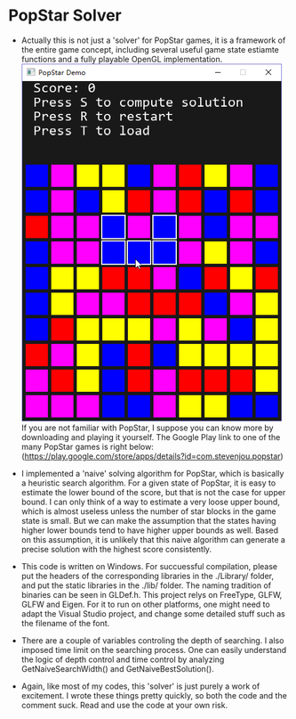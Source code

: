 # PopStar Solver
* Actually this is not just a 'solver' for PopStar games, it is a framework of the entire game concept, including several useful game state estiamte functions and a fully playable OpenGL implementation. 
![Screenshot of the program](Screenshot.png)
If you are not familiar with PopStar, I suppose you can know more by downloading and playing it yourself. The Google Play link to one of the many PopStar games is right below:
(https://play.google.com/store/apps/details?id=com.stevenjou.popstar)

* I implemented a 'naive' solving algorithm for PopStar, which is basically a heuristic search algorithm. For a given state of PopStar, it is easy to estimate the lower bound of the score, but that is not the case for upper bound. I can only think of a way to estimate a very loose upper bound, which is almost useless unless the number of star blocks in the game state is small. But we can make the assumption that the states having higher lower bounds tend to have higher upper bounds as well. Based on this assumption, it is unlikely that this naive algorithm can generate a precise solution with the highest score consistently.

* This code is written on Windows. For succuessful compilation, please put the headers of the corresponding libraries in the ./Library/ folder, and put the static libraries in the ./lib/ folder. The naming tradition of binaries can be seen in GLDef.h. This project relys on FreeType, GLFW, GLFW and Eigen. For it to run on other platforms, one might need to adapt the Visual Studio project, and change some detailed stuff such as the filename of the font.

* There are a couple of variables controling the depth of searching. I also imposed time limit on the searching process. One can easily understand the logic of depth control and time control by analyzing GetNaiveSearchWidth() and GetNaiveBestSolution().

* Again, like most of my codes, this 'solver' is just purely a work of excitement. I wrote these things pretty quickly, so both the code and the comment suck. Read and use the code at your own risk.